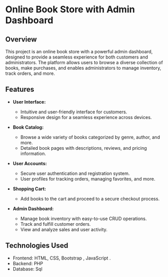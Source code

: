 # Online Book Store with Admin Dashboard

## Overview

This project is an online book store with a powerful admin dashboard, designed to provide a seamless experience for both customers and administrators.
The platform allows users to browse a diverse collection of books, make purchases, and enables administrators to manage inventory, track orders, and more.

## Features

- **User Interface:**
  - Intuitive and user-friendly interface for customers.
  - Responsive design for a seamless experience across devices.

- **Book Catalog:**
  - Browse a wide variety of books categorized by genre, author, and more.
  - Detailed book pages with descriptions, reviews, and pricing information.

- **User Accounts:**
  - Secure user authentication and registration system.
  - User profiles for tracking orders, managing favorites, and more.

- **Shopping Cart:**
  - Add books to the cart and proceed to a secure checkout process.

- **Admin Dashboard:**
  - Manage book inventory with easy-to-use CRUD operations.
  - Track and fulfill customer orders.
  - View and analyze sales and user activity.
 

## Technologies Used

- Frontend: HTML, CSS, Bootstrap , JavaScript .
- Backend: PHP 
- Database: Sql
